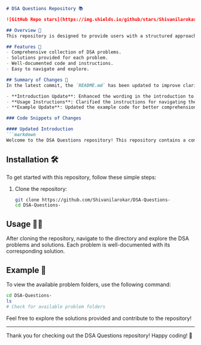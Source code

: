 ```markdown
# DSA Questions Repository 📚

![GitHub Repo stars](https://img.shields.io/github/stars/Shivanilarokar/DSA-Questions-) ![GitHub forks](https://img.shields.io/github/forks/Shivanilarokar/DSA-Questions-) ![GitHub issues](https://img.shields.io/github/issues/Shivanilarokar/DSA-Questions-)

## Overview 🌟
This repository is designed to provide users with a structured approach to solving Data Structures and Algorithms (DSA) problems. Each problem includes a detailed description and a corresponding solution, making it easier for developers to learn and practice their skills.

## Features 🚀
- Comprehensive collection of DSA problems.
- Solutions provided for each problem.
- Well-documented code and instructions.
- Easy to navigate and explore.

## Summary of Changes 📝
In the latest commit, the `README.md` has been updated to improve clarity and enhance the user experience. Here are the key changes made:

- **Introduction Update**: Enhanced the wording in the introduction to better convey the purpose of the repository.
- **Usage Instructions**: Clarified the instructions for navigating the repository after cloning.
- **Example Update**: Updated the example code for better comprehension and clarity.

### Code Snippets of Changes

#### Updated Introduction
```markdown
Welcome to the DSA Questions repository! This repository contains a comprehensive collection of Data Structures and Algorithms problems along with their solutions.
```

## Installation 🛠️
To get started with this repository, follow these simple steps:

1. Clone the repository:
   ```bash
   git clone https://github.com/Shivanilarokar/DSA-Questions-
   cd DSA-Questions-
   ```

## Usage 🧑‍💻
After cloning the repository, navigate to the directory and explore the DSA problems and solutions. Each problem is well-documented with its corresponding solution.

## Example 📖
To view the available problem folders, use the following command:
```bash
cd DSA-Questions-
ls
# Check for available problem folders
```

Feel free to explore the solutions provided and contribute to the repository!

---

Thank you for checking out the DSA Questions repository! Happy coding! 🎉
```